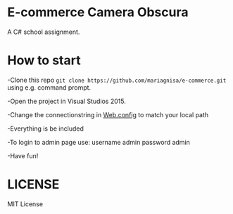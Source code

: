 # E-commerce Camera Obscura
A C# school assignment.

# How to start
-Clone this repo `git clone https://github.com/mariagnisa/e-commerce.git` using e.g. command prompt.

-Open the project in Visual Studios 2015.

-Change the connectionstring in  [Web.config](https://github.com/mariagnisa/e-commerce/blob/master/e-commerce/Web.config) to match your local path

-Everything is be included

-To login to admin page use: username admin password admin

-Have fun!

# LICENSE
MIT License

